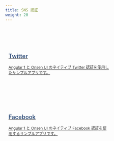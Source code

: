 ```yaml
---
title: SNS 認証
weight: 20
---
```


<div class="container">
    <div class="item">
        <a href="/ja/sampleapp/samples/twitter_sso">
        <h3>Twitter</h3>
        <p>Angular 1 と Onsen UI のネイティブ Twitter 認証を使用したサンプルアプリです。</p>
    </div>
    <div class="item">
        <a href="/ja/sampleapp/samples/facebook_sso">
            <h3>Facebook</h3>
            <p>Angular 1 と Onsen UI のネイティブ Facebook 認証を使用するサンプルアプリです。</p>
        </a>
    </div>
</div>

<style>
    div.container {
        margin-top: 50px;
        width: 100%;
        display: flex;
        -webkit-flex-flow: row wrap;
        justify-content: start;
    }
    
    div.item {
        width: 320px;
        margin: 20px 20px 0 0;
        padding: 10px;
        height: 150px;
        display: block;
    }

    div.item a > p {
        margin: 0;
        color:  #333333;
        font-size: 12px;
        font-weight: 400;
        text-align: left;
    }

    div.item a > h3 {
        margin: 15px 0;
        color:  #35527c;
        font-size: 18px;
        font-weight: 600;
        text-align: left;
        border: none;
    }
    
    div.item:hover {
        box-shadow: 0 2px 1px 0 rgba(0,0,0,0.16), 0 0 0 1px rgba(0,0,0,0.08);
        cursor: hand;
        transition-duration: 200ms;
        transition-property: transform, box-shadow, margin, opacity, width;
        transition-timing-function: cubic-bezier(0.4, 0, 0.2, 1);
        background: rgb(250,250,250);
    } 

    #body-inner > footer {
        display: none;
    }
</style>
